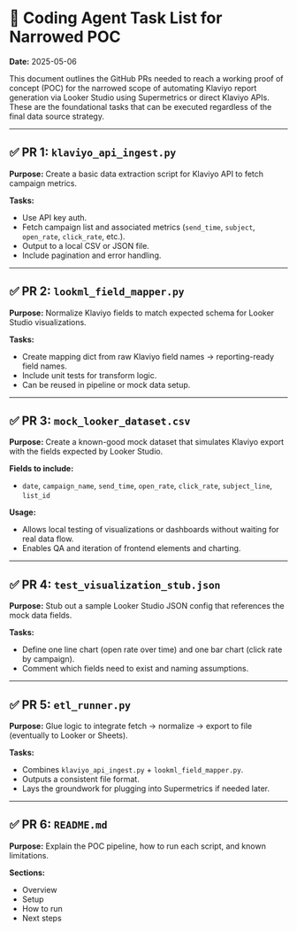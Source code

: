 # 🚀 Coding Agent Task List for Narrowed POC
**Date:** 2025-05-06

This document outlines the GitHub PRs needed to reach a working proof of concept (POC) for the narrowed scope of automating Klaviyo report generation via Looker Studio using Supermetrics or direct Klaviyo APIs. These are the foundational tasks that can be executed regardless of the final data source strategy.

---

## ✅ PR 1: `klaviyo_api_ingest.py`
**Purpose:** Create a basic data extraction script for Klaviyo API to fetch campaign metrics.

**Tasks:**
- Use API key auth.
- Fetch campaign list and associated metrics (`send_time`, `subject`, `open_rate`, `click_rate`, etc.).
- Output to a local CSV or JSON file.
- Include pagination and error handling.

---

## ✅ PR 2: `lookml_field_mapper.py`
**Purpose:** Normalize Klaviyo fields to match expected schema for Looker Studio visualizations.

**Tasks:**
- Create mapping dict from raw Klaviyo field names → reporting-ready field names.
- Include unit tests for transform logic.
- Can be reused in pipeline or mock data setup.

---

## ✅ PR 3: `mock_looker_dataset.csv`
**Purpose:** Create a known-good mock dataset that simulates Klaviyo export with the fields expected by Looker Studio.

**Fields to include:**
- `date`, `campaign_name`, `send_time`, `open_rate`, `click_rate`, `subject_line`, `list_id`

**Usage:**
- Allows local testing of visualizations or dashboards without waiting for real data flow.
- Enables QA and iteration of frontend elements and charting.

---

## ✅ PR 4: `test_visualization_stub.json`
**Purpose:** Stub out a sample Looker Studio JSON config that references the mock data fields.

**Tasks:**
- Define one line chart (open rate over time) and one bar chart (click rate by campaign).
- Comment which fields need to exist and naming assumptions.

---

## ✅ PR 5: `etl_runner.py`
**Purpose:** Glue logic to integrate fetch → normalize → export to file (eventually to Looker or Sheets).

**Tasks:**
- Combines `klaviyo_api_ingest.py` + `lookml_field_mapper.py`.
- Outputs a consistent file format.
- Lays the groundwork for plugging into Supermetrics if needed later.

---

## ✅ PR 6: `README.md`
**Purpose:** Explain the POC pipeline, how to run each script, and known limitations.

**Sections:**
- Overview
- Setup
- How to run
- Next steps
